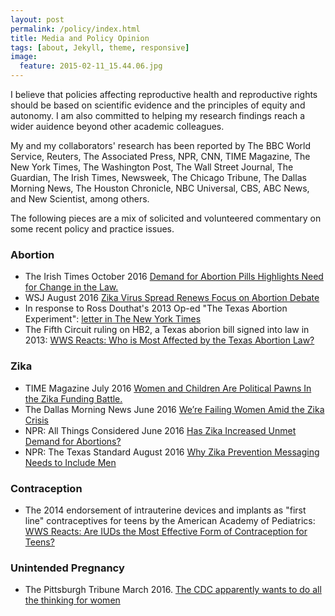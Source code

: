 ```yaml
---
layout: post
permalink: /policy/index.html
title: Media and Policy Opinion 
tags: [about, Jekyll, theme, responsive]
image:
  feature: 2015-02-11_15.44.06.jpg
---
```


I believe that policies affecting reproductive health and reproductive
rights should be based on scientific evidence and the
principles of equity and autonomy. I am also committed to helping my
research findings reach a wider auidence beyond other academic
colleagues.

My and my collaborators' research has been reported by The BBC World Service, Reuters, The Associated Press, NPR, CNN, TIME Magazine, The New York Times, The Washington Post, The Wall Street Journal, The Guardian, The Irish Times, Newsweek, The Chicago Tribune, The Dallas Morning News, The Houston Chronicle, NBC Universal, CBS, ABC News, and New Scientist, among others. 

The following pieces are a mix of solicited and volunteered commentary
on some recent policy and practice issues.

### Abortion

* The Irish Times October 2016 [Demand for Abortion Pills Highlights Need for Change in the Law.](http://www.irishtimes.com/opinion/demand-for-abortion-pills-highlights-need-for-change-in-the-law-1.2831846)  
* WSJ August 2016 [Zika Virus Spread Renews Focus on Abortion Debate](http://www.wsj.com/articles/zika-virus-spread-renews-focus-on-abortion-debate-1471821486?tesla=y)  
* In response to Ross Douthat's 2013 Op-ed "The Texas Abortion
  Experiment": [letter in The New York Times](http://www.nytimes.com/2013/07/26/opinion/abortion-laws-in-texas-and-ireland.html?ref=todayspaper&_r=0)  
* The Fifth Circuit ruling on HB2, a Texas aborion bill signed into
  law in 2013: [WWS Reacts: Who is Most Affected by the Texas Abortion Law?](http://wws.princeton.edu/news-and-events/news/item/wws-reacts-who-most-affected-texas-abortion-law)


### Zika

* TIME Magazine July 2016 [Women and Children Are Political Pawns In the Zika Funding Battle.](http://time.com/4393306/women-zika-congress-funding/)  
* The Dallas Morning News June 2016
 [We’re Failing Women Amid the Zika Crisis](http://www.dallasnews.com/opinion/latest-columns/20160628-abigail-aiken-and-catherine-aiken-were-failing-women-amid-the-zika-crisis.ece)  
* NPR: All Things Considered June 2016
  [Has Zika Increased Unmet Demand for Abortions?](http://www.npr.org/sections/goatsandsoda/2016/06/22/483098802/has-zika-pushed-more-women-toward-illegal-abortions)  
* NPR: The Texas Standard August 2016
 [Why Zika Prevention Messaging Needs to Include Men](http://www.texasstandard.org/stories/why-zika-prevention-messaging-needs-to-include-men/)
 
### Contraception

* The 2014 endorsement of intrauterine devices and implants as "first line"
  contraceptives for teens by the American Academy of Pediatrics:
 [WWS Reacts: Are IUDs the Most Effective Form of Contraception for Teens?](http://wws.princeton.edu/news-and-events/news/item/wws-reacts-are-iuds-most-effective-form-contraception-teens)  

### Unintended Pregnancy

* The Pittsburgh Tribune March 2016. [The CDC apparently wants to do all the thinking for women](http://triblive.com/news/healthnews/10012785-74/women-alcohol-health)  
